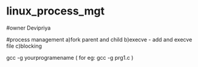 # linux_process_mgt

#owner Devipriya

#process management
a)fork parent and child
b)execve - add and execve file
c)blocking


gcc -g yourprogramename ( for eg: gcc -g prg1.c ) 

